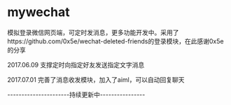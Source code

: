# mywechat
模拟登录微信网页端，可定时发消息，更多功能开发中。采用了https://github.com/0x5e/wechat-deleted-friends的登录模块，在此感谢0x5e的分享

2017.06.09  支撑定时向指定好友发送指定文字消息

2017.07.01 完善了消息收发模块，加入了aiml，可以自动回复聊天


----------------------持续更新中----------------
